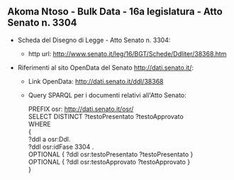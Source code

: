 ## Akoma Ntoso - Bulk Data - 16a legislatura - Atto Senato n. 3304 ##

* Scheda del Disegno di Legge - Atto Senato n. 3304:
	* http url: http://www.senato.it/leg/16/BGT/Schede/Ddliter/38368.htm

* Riferimenti al sito OpenData del Senato http://dati.senato.it/:
	* Link OpenData: http://dati.senato.it/ddl/38368
	* Query SPARQL per i documenti relativi all'Atto Senato:

        PREFIX osr: <http://dati.senato.it/osr/>  
		SELECT DISTINCT ?testoPresentato ?testoApprovato  
		WHERE  
		{  
		    ?ddl a osr:Ddl.  
		    ?ddl osr:idFase 3304 .  
		    OPTIONAL { ?ddl osr:testoPresentato ?testoPresentato }  
		    OPTIONAL { ?ddl osr:testoApprovato ?testoApprovato }  
		}
		